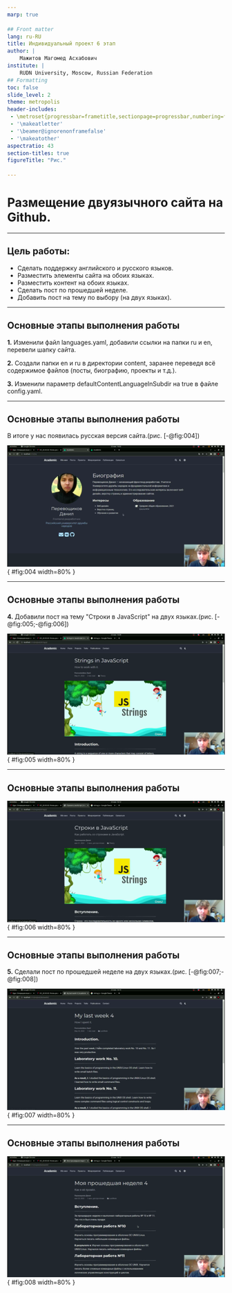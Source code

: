 ```yaml
---
marp: true

## Front matter
lang: ru-RU
title: Индивидуальный проект 6 этап
author: |
	Мажитов Магомед Асхабович
institute: |
	RUDN University, Moscow, Russian Federation
## Formatting
toc: false
slide_level: 2
theme: metropolis
header-includes: 
 - \metroset{progressbar=frametitle,sectionpage=progressbar,numbering=fraction}
 - '\makeatletter'
 - '\beamer@ignorenonframefalse'
 - '\makeatother'
aspectratio: 43
section-titles: true
figureTitle: "Рис."

---
```


# Размещение двуязычного сайта на Github.

---

## Цель работы:

- Сделать поддержку английского и русского языков.
- Разместить элементы сайта на обоих языках.
- Разместить контент на обоих языках.
- Сделать пост по прошедшей неделе.
- Добавить пост на тему по выбору (на двух языках).

---

## Основные этапы выполнения работы

**1.** Изменили файл languages.yaml, добавили ссылки на папки ru и en, перевели шапку сайта.

**2.** Создали папки en и ru в директории content, заранее переведя всё содержимое файлов (посты, биографию, проекты и т.д.).

**3.** Изменили параметр defaultContentLanguageInSubdir на true в файле config.yaml.

---

## Основные этапы выполнения работы

В итоге у нас появилась русская версия сайта.(рис. [-@fig:004])

![Русская версия сайта.](image/04.png){ #fig:004 width=80% }

---

## Основные этапы выполнения работы

**4.** Добавили пост на тему "Строки в JavaScript" на двух языках.(рис. [-@fig:005;-@fig:006])

![Пост на английском "Строки в Javascript".](image/05.png){ #fig:005 width=80% }

---

## Основные этапы выполнения работы

![Пост на русском "Строки в Javascript".](image/06.png){ #fig:006 width=80% }

---

## Основные этапы выполнения работы

**5.** Сделали пост по прошедшей неделе на двух языках.(рис. [-@fig:007;-@fig:008])

![Пост по прошедшей неделе на английском.](image/07.png){ #fig:007 width=80% }

---

## Основные этапы выполнения работы

![Пост по прошедшей неделе на русском.](image/08.png){ #fig:008 width=80% }